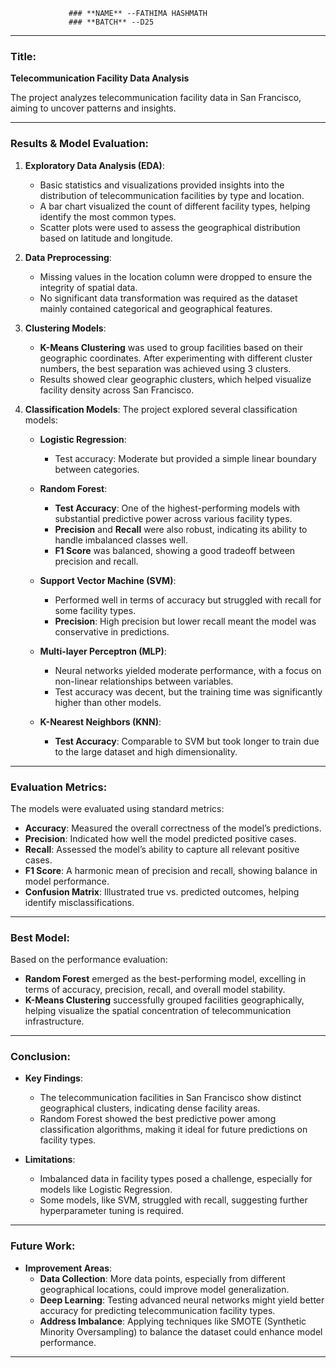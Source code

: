                  ### **NAME** --FATHIMA HASHMATH 
                 ### **BATCH** --D25

---

### **Title**: 
**Telecommunication Facility Data Analysis**

The project analyzes telecommunication facility data in San Francisco, aiming to uncover patterns and insights.

---

### **Results & Model Evaluation**:

1. **Exploratory Data Analysis (EDA)**:
   - Basic statistics and visualizations provided insights into the distribution of telecommunication facilities by type and location.
   - A bar chart visualized the count of different facility types, helping identify the most common types.
   - Scatter plots were used to assess the geographical distribution based on latitude and longitude.

2. **Data Preprocessing**:
   - Missing values in the location column were dropped to ensure the integrity of spatial data. 
   - No significant data transformation was required as the dataset mainly contained categorical and geographical features.

3. **Clustering Models**:
   - **K-Means Clustering** was used to group facilities based on their geographic coordinates. After experimenting with different cluster numbers, the best separation was achieved using 3 clusters.
   - Results showed clear geographic clusters, which helped visualize facility density across San Francisco.
   
4. **Classification Models**:
   The project explored several classification models:
   
   - **Logistic Regression**:
     - Test accuracy: Moderate but provided a simple linear boundary between categories.
   
   - **Random Forest**:
     - **Test Accuracy**: One of the highest-performing models with substantial predictive power across various facility types.
     - **Precision** and **Recall** were also robust, indicating its ability to handle imbalanced classes well.
     - **F1 Score** was balanced, showing a good tradeoff between precision and recall.

   - **Support Vector Machine (SVM)**:
     - Performed well in terms of accuracy but struggled with recall for some facility types.
     - **Precision**: High precision but lower recall meant the model was conservative in predictions.

   - **Multi-layer Perceptron (MLP)**:
     - Neural networks yielded moderate performance, with a focus on non-linear relationships between variables.
     - Test accuracy was decent, but the training time was significantly higher than other models.

   - **K-Nearest Neighbors (KNN)**:
     - **Test Accuracy**: Comparable to SVM but took longer to train due to the large dataset and high dimensionality.

---

### **Evaluation Metrics**:

The models were evaluated using standard metrics:
- **Accuracy**: Measured the overall correctness of the model’s predictions.
- **Precision**: Indicated how well the model predicted positive cases.
- **Recall**: Assessed the model’s ability to capture all relevant positive cases.
- **F1 Score**: A harmonic mean of precision and recall, showing balance in model performance.
- **Confusion Matrix**: Illustrated true vs. predicted outcomes, helping identify misclassifications.

---

### **Best Model**:
Based on the performance evaluation:
- **Random Forest** emerged as the best-performing model, excelling in terms of accuracy, precision, recall, and overall model stability.
- **K-Means Clustering** successfully grouped facilities geographically, helping visualize the spatial concentration of telecommunication infrastructure.

---

### **Conclusion**:

- **Key Findings**:
   - The telecommunication facilities in San Francisco show distinct geographical clusters, indicating dense facility areas.
   - Random Forest showed the best predictive power among classification algorithms, making it ideal for future predictions on facility types.
   
- **Limitations**:
   - Imbalanced data in facility types posed a challenge, especially for models like Logistic Regression.
   - Some models, like SVM, struggled with recall, suggesting further hyperparameter tuning is required.

---

### **Future Work**:
- **Improvement Areas**:
   - **Data Collection**: More data points, especially from different geographical locations, could improve model generalization.
   - **Deep Learning**: Testing advanced neural networks might yield better accuracy for predicting telecommunication facility types.
   - **Address Imbalance**: Applying techniques like SMOTE (Synthetic Minority Oversampling) to balance the dataset could enhance model performance.

---
